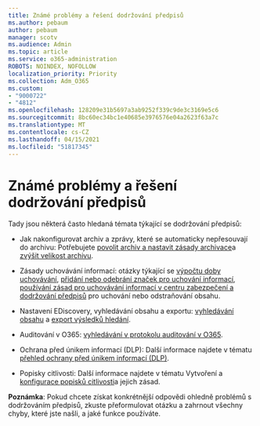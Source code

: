 ```yaml
---
title: Známé problémy a řešení dodržování předpisů
ms.author: pebaum
author: pebaum
manager: scotv
ms.audience: Admin
ms.topic: article
ms.service: o365-administration
ROBOTS: NOINDEX, NOFOLLOW
localization_priority: Priority
ms.collection: Adm_O365
ms.custom:
- "9000722"
- "4812"
ms.openlocfilehash: 128209e31b5697a3ab9252f339c9de3c3169e5c6
ms.sourcegitcommit: 8bc60ec34bc1e40685e3976576e04a2623f63a7c
ms.translationtype: MT
ms.contentlocale: cs-CZ
ms.lasthandoff: 04/15/2021
ms.locfileid: "51817345"
---
```

# <a name="compliance-common-issues-and-resolutions"></a>Známé problémy a řešení dodržování předpisů

Tady jsou některá často hledaná témata týkající se dodržování předpisů:

- Jak nakonfigurovat archiv a zprávy, které se automaticky nepřesouvají do archivu: Potřebujete [povolit archiv a nastavit zásady archivace](https://docs.microsoft.com/microsoft-365/compliance/enable-archive-mailboxes?view=o365-worldwide)a [zvýšit velikost archivu](https://docs.microsoft.com/microsoft-365/compliance/enable-unlimited-archiving?view=o365-worldwide).

- Zásady uchovávání informací: otázky týkající se [výpočtu doby uchovávání](https://docs.microsoft.com/exchange/security-and-compliance/messaging-records-management/retention-age), [přidání nebo odebrání značek pro uchování informací](https://docs.microsoft.com/exchange/security-and-compliance/messaging-records-management/add-or-remove-retention-tags), [používání zásad pro uchovávání informací v centru zabezpečení a dodržování předpisů](https://docs.microsoft.com/microsoft-365/compliance/retention-policies?view=o365-worldwide) pro uchování nebo odstraňování obsahu.

- Nastavení EDiscovery, vyhledávání obsahu a exportu: [vyhledávání obsahu](https://docs.microsoft.com/microsoft-365/compliance/search-for-content?view=o365-worldwide) a [export výsledků hledání](https://docs.microsoft.com/microsoft-365/compliance/export-search-results?view=o365-worldwide).

- Auditování v O365: [vyhledávání v protokolu auditování v O365](https://docs.microsoft.com/microsoft-365/compliance/search-the-audit-log-in-security-and-compliance?view=o365-worldwide).

- Ochrana před únikem informací (DLP): Další informace najdete v tématu [přehled ochrany před únikem informací (DLP)](https://docs.microsoft.com/microsoft-365/compliance/data-loss-prevention-policies?view=o365-worldwide).
 
- Popisky citlivosti: Další informace najdete v tématu Vytvoření a [konfigurace popisků citlivosti](https://docs.microsoft.com/microsoft-365/compliance/create-sensitivity-labels)a jejich zásad.

**Poznámka**: Pokud chcete získat konkrétnější odpovědi ohledně problémů s dodržováním předpisů, zkuste přeformulovat otázku a zahrnout všechny chyby, které jste našli, a jaké funkce používáte.
